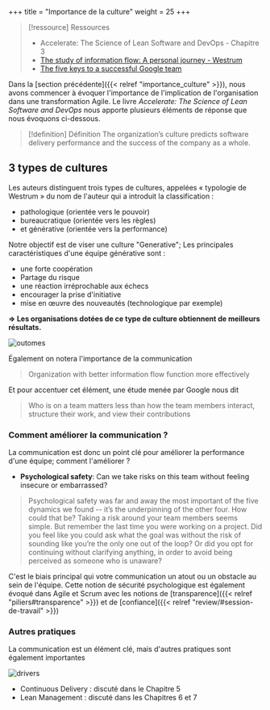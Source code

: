 +++
title = "Importance de la culture"
weight = 25
+++

> [!ressource] Ressources
> - Accelerate: The Science of Lean Software and DevOps - Chapitre 3
> - [The study of information flow: A personal journey - Westrum](https://www.researchgate.net/publication/261186680_The_study_of_information_flow_A_personal_journey)
> - [The five keys to a successful Google team](https://www.michigan.gov/-/media/Project/Websites/mdhhs/Folder4/Folder10/Folder3/Folder110/Folder2/Folder210/Folder1/Folder310/Google-and-Psychological-Safety.pdf?rev=7786b2b9ade041e78828f839eccc8b75)

Dans la [section précédente]({{< relref "importance_culture" >}}), nous avons commencer à évoquer l'importance de l'implication de l'organisation dans une transformation Agile. Le livre *Accelerate: The Science of Lean Software and DevOps* nous apporte plusieurs éléments de réponse que nous évoquons ci-dessous.

> [!definition] Définition
> The organization’s culture predicts software delivery performance and the success of the company as a whole.

## 3 types de cultures

Les auteurs distinguent trois types de cultures, appelées « typologie de Westrum » du nom de l'auteur qui a introduit la classification : 
- pathologique (orientée vers le pouvoir)
- bureaucratique (orientée vers les règles) 
- et générative (orientée vers la performance)

Notre objectif est de viser une culture "Generative"; Les principales caractéristiques d'une équipe générative sont :
- une forte coopération 
- Partage du risque
- une réaction irréprochable aux échecs
- encourager la prise d'initiative
- mise en œuvre des nouveautés (technologique par exemple)

**=> Les organisations dotées de ce type de culture obtiennent de meilleurs résultats.**

![outomes](outcomes.png)

Également on notera l'importance de la communication

> Organization with better information flow function more effectively

Et pour accentuer cet élément, une étude menée par Google nous dit

> Who is on a team matters less than how the team members interact, structure their work, and view their contributions

### Comment améliorer la communication ?
La communication est donc un point clé pour améliorer la performance d'une équipe; comment l'améliorer ?

- **Psychological safety**: Can we take risks on this team without feeling insecure or embarrassed?

> Psychological safety was far and away the most important of the five dynamics we
found -- it’s the underpinning of the other four. How could that be? Taking a risk around
your team members seems simple. But remember the last time you were working on a
project. Did you feel like you could ask what the goal was without the risk of sounding
like you’re the only one out of the loop? Or did you opt for continuing without clarifying
anything, in order to avoid being perceived as someone who is unaware?

C'est le biais principal qui votre communication un atout ou un obstacle au sein de l'équipe. Cette notion de sécurité psychologique est également évoqué dans Agile et Scrum avec les notions de
[transparence]({{< relref "piliers#transparence" >}}) et de [confiance]({{< relref "review/#session-de-travail" >}})

### Autres pratiques
La communication est un élément clé, mais d'autres pratiques sont également importantes

![drivers](drivers.png)

- Continuous Delivery : discuté dans le Chapitre 5
- Lean Management : discuté dans les Chapitres 6 et 7

